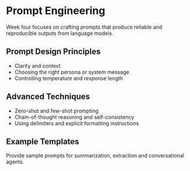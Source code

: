 # Prompt Engineering

Week four focuses on crafting prompts that produce reliable and reproducible outputs from language models.

## Prompt Design Principles
- Clarity and context
- Choosing the right persona or system message
- Controlling temperature and response length

## Advanced Techniques
- Zero-shot and few-shot prompting
- Chain-of-thought reasoning and self-consistency
- Using delimiters and explicit formatting instructions

## Example Templates
Provide sample prompts for summarization, extraction and conversational agents.
